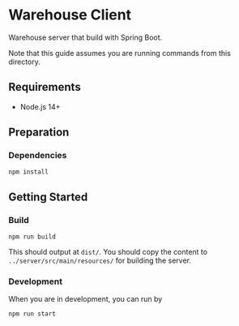 # Warehouse Client

Warehouse server that build with Spring Boot.

Note that this guide assumes you are running commands from this directory.

## Requirements

- Node.js 14+

## Preparation

### Dependencies

```
npm install
```

## Getting Started

### Build

```
npm run build
```

This should output at `dist/`. You should copy the content to `../server/src/main/resources/` for building the server.

### Development

When you are in development, you can run by

```
npm run start
```
